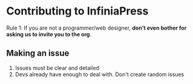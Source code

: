 # Contributing to InfiniaPress

Rule 1:
If you are not a programmer/web designer, __don't even bother for asking us to invite you to the org__.

## Making an issue

1. Issues must be clear and detailed
2. Devs already have enough to deal with. Don't create random issues
